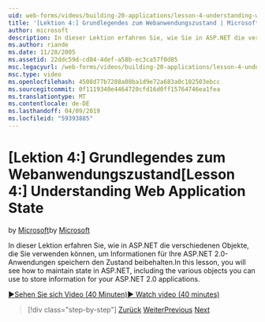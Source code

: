 ```yaml
---
uid: web-forms/videos/building-20-applications/lesson-4-understanding-web-application-state
title: '[Lektion 4:] Grundlegendes zum Webanwendungszustand | Microsoft-Dokumentation'
author: microsoft
description: In dieser Lektion erfahren Sie, wie Sie in ASP.NET die verschiedenen Objekte, die Sie verwenden können, um Informationen zu Ihrer ASP.NET 2.0-Anwendung speichern den Zustand beibehalten...
ms.author: riande
ms.date: 11/28/2005
ms.assetid: 22ddc59d-cd84-4def-a58b-ec3ca57f0d85
msc.legacyurl: /web-forms/videos/building-20-applications/lesson-4-understanding-web-application-state
msc.type: video
ms.openlocfilehash: 4508d77b7288a08ba1d9e72a683a0c102503ebcc
ms.sourcegitcommit: 0f1119340e4464720cfd16d0ff15764746ea1fea
ms.translationtype: MT
ms.contentlocale: de-DE
ms.lasthandoff: 04/09/2019
ms.locfileid: "59393885"
---
```

# <a name="lesson-4-understanding-web-application-state"></a><span data-ttu-id="081b7-103">[Lektion 4:] Grundlegendes zum Webanwendungszustand</span><span class="sxs-lookup"><span data-stu-id="081b7-103">[Lesson 4:] Understanding Web Application State</span></span>

<span data-ttu-id="081b7-104">by [Microsoft](https://github.com/microsoft)</span><span class="sxs-lookup"><span data-stu-id="081b7-104">by [Microsoft](https://github.com/microsoft)</span></span>

<span data-ttu-id="081b7-105">In dieser Lektion erfahren Sie, wie in ASP.NET die verschiedenen Objekte, die Sie verwenden können, um Informationen für Ihre ASP.NET 2.0-Anwendungen speichern den Zustand beibehalten.</span><span class="sxs-lookup"><span data-stu-id="081b7-105">In this lesson, you will see how to maintain state in ASP.NET, including the various objects you can use to store information for your ASP.NET 2.0 applications.</span></span>

[<span data-ttu-id="081b7-106">&#9654;Sehen Sie sich Video (40 Minuten)</span><span class="sxs-lookup"><span data-stu-id="081b7-106">&#9654; Watch video (40 minutes)</span></span>](https://channel9.msdn.com/Blogs/ASP-NET-Site-Videos/lesson-4-understanding-web-application-state)

> [!div class="step-by-step"]
> <span data-ttu-id="081b7-107">[Zurück](lesson-3-understanding-more-about-events-and-postback.md)
> [Weiter](lesson-5-debugging-and-tracing-your-website.md)</span><span class="sxs-lookup"><span data-stu-id="081b7-107">[Previous](lesson-3-understanding-more-about-events-and-postback.md)
[Next](lesson-5-debugging-and-tracing-your-website.md)</span></span>
